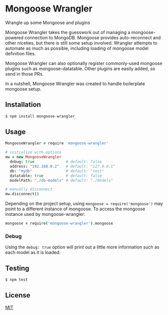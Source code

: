 # Mongoose Wrangler

Wrangle up some Mongoose and plugins

Mongoose Wrangler takes the guesswork out of managing a mongoose-powered connection to MongoDB. Mongoose provides auto-reconnect and other niceties, but there is still some setup involved. Wrangler attempts to automate as much as possible, including loading of mongoose model definition files.

Mongoose Wrangler can also optionally register commonly-used mongoose plugins such as mongoose-datatable. Other plugins are easily added, so send in those PRs.

In a nutshell, Mongoose Wrangler was created to handle boilerplate mongoose setup.

## Installation

```bash
$ npm install mongoose-wrangler
```

## Usage

```coffee
MongooseWrangler = require 'mongoose-wrangler'

# initialize with options
mw = new MongooseWrangler
  debug: true              # default: false
  address: "192.168.0.2"   # default: "127.0.0.1"
  db: "mydb"               # default: "test"
  datatable: true          # default: false
  modelPath: "./db-models" # default: "./models"

# manually disconnect
mw.disconnect()
```

Depending on the project setup, using `mongoose = require('mongoose')` may point to a different instance of mongoose. To access the mongoose instance used by mongoose-wrangler:

```coffee
mongoose = require('mongoose-wrangler').mongoose
```

### Debug

Using the `debug: true` option will print out a little more information such as each model as it is loaded.

## Testing

```bash
$ npm test
```

## License

  [MIT](LICENSE)
